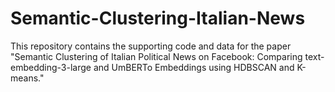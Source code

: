 # Semantic-Clustering-Italian-News
This repository contains the supporting code and data for the paper "Semantic Clustering of Italian Political News on Facebook: Comparing text-embedding-3-large and UmBERTo Embeddings using HDBSCAN and K-means."
